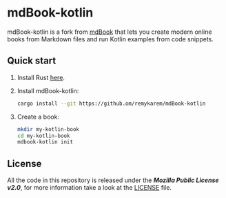 # mdBook-kotlin

mdBook-kotlin is a fork from [mdBook](https://github.com/rust-lang/mdBook) that lets you create modern online books from Markdown files and run Kotlin examples from code snippets.

## Quick start

1. Install Rust [here](https://www.rust-lang.org/tools/install).

2. Install mdBook-kotlin:

    ```bash
    cargo install --git https://github.om/remykarem/mdBook-kotlin
    ```

3. Create a book:

    ```bash
    mkdir my-kotlin-book
    cd my-kotlin-book
    mdbook-kotlin init
    ```

## License

All the code in this repository is released under the ***Mozilla Public License v2.0***, for more information take a look at the [LICENSE] file.

[User Guide]: https://rust-lang.github.io/mdBook/
[contribution guide]: https://github.com/rust-lang/mdBook/blob/master/CONTRIBUTING.md
[LICENSE]: https://github.com/rust-lang/mdBook/blob/master/LICENSE
